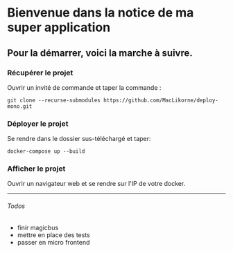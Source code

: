 # Bienvenue dans la notice de ma super application

## Pour la démarrer, voici la marche à suivre.

### Récupérer le projet
Ouvrir un invité de commande et taper la commande :

    git clone --recurse-submodules https://github.com/MacLikorne/deploy-mono.git

### Déployer le projet
Se rendre dans le dossier sus-téléchargé et taper:

    docker-compose up --build

### Afficher le projet
Ouvrir un navigateur web et se rendre sur l'IP de votre docker.

---

###### Todos
* finir magicbus
* mettre en place des tests
* passer en micro frontend